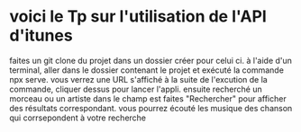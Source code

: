 # voici le Tp sur l'utilisation de l'API d'itunes

faites un git clone du projet dans un dossier créer pour celui ci. à l'aide d'un terminal, aller dans le dossier contenant le projet et exécuté la commande npx serve. vous verrez une URL s'affiché à la suite de l'excution de la commande, cliquer dessus pour lancer l'appli. ensuite recherché un morceau ou un artiste dans le champ est faites "Rechercher" pour afficher des résultats correspondant. vous pourrez écouté les musique des chanson qui corrsepondent à votre recherche
